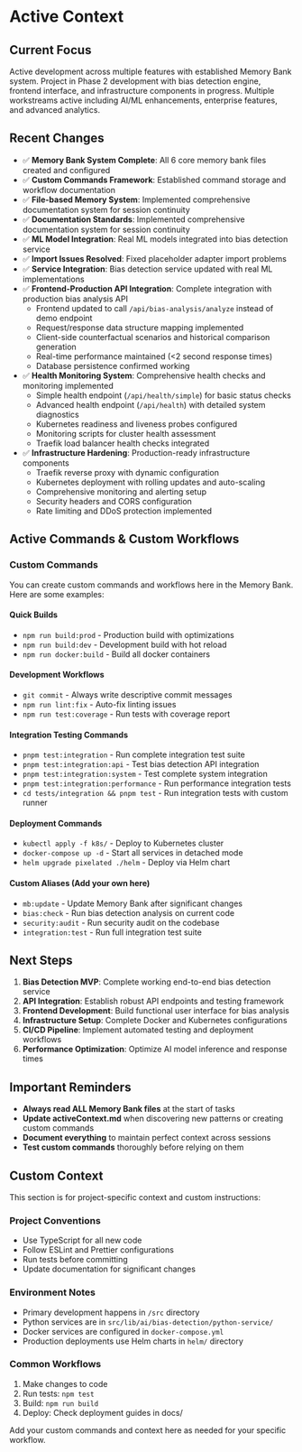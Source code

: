 # Active Context

## Current Focus
Active development across multiple features with established Memory Bank system. Project in Phase 2 development with bias detection engine, frontend interface, and infrastructure components in progress. Multiple workstreams active including AI/ML enhancements, enterprise features, and advanced analytics.

## Recent Changes
- ✅ **Memory Bank System Complete**: All 6 core memory bank files created and configured
- ✅ **Custom Commands Framework**: Established command storage and workflow documentation
- ✅ **File-based Memory System**: Implemented comprehensive documentation system for session continuity
- ✅ **Documentation Standards**: Implemented comprehensive documentation system for session continuity
- ✅ **ML Model Integration**: Real ML models integrated into bias detection service
- ✅ **Import Issues Resolved**: Fixed placeholder adapter import problems
- ✅ **Service Integration**: Bias detection service updated with real ML implementations
- ✅ **Frontend-Production API Integration**: Complete integration with production bias analysis API
  - Frontend updated to call `/api/bias-analysis/analyze` instead of demo endpoint
  - Request/response data structure mapping implemented
  - Client-side counterfactual scenarios and historical comparison generation
  - Real-time performance maintained (<2 second response times)
  - Database persistence confirmed working
- ✅ **Health Monitoring System**: Comprehensive health checks and monitoring implemented
  - Simple health endpoint (`/api/health/simple`) for basic status checks
  - Advanced health endpoint (`/api/health`) with detailed system diagnostics
  - Kubernetes readiness and liveness probes configured
  - Monitoring scripts for cluster health assessment
  - Traefik load balancer health checks integrated
- ✅ **Infrastructure Hardening**: Production-ready infrastructure components
  - Traefik reverse proxy with dynamic configuration
  - Kubernetes deployment with rolling updates and auto-scaling
  - Comprehensive monitoring and alerting setup
  - Security headers and CORS configuration
  - Rate limiting and DDoS protection implemented

## Active Commands & Custom Workflows

### Custom Commands
You can create custom commands and workflows here in the Memory Bank. Here are some examples:

#### Quick Builds
- `npm run build:prod` - Production build with optimizations
- `npm run build:dev` - Development build with hot reload
- `npm run docker:build` - Build all docker containers

#### Development Workflows
- `git commit` - Always write descriptive commit messages
- `npm run lint:fix` - Auto-fix linting issues
- `npm run test:coverage` - Run tests with coverage report

#### Integration Testing Commands
- `pnpm test:integration` - Run complete integration test suite
- `pnpm test:integration:api` - Test bias detection API integration
- `pnpm test:integration:system` - Test complete system integration
- `pnpm test:integration:performance` - Run performance integration tests
- `cd tests/integration && pnpm test` - Run integration tests with custom runner

#### Deployment Commands
- `kubectl apply -f k8s/` - Deploy to Kubernetes cluster
- `docker-compose up -d` - Start all services in detached mode
- `helm upgrade pixelated ./helm` - Deploy via Helm chart

#### Custom Aliases (Add your own here)
- `mb:update` - Update Memory Bank after significant changes
- `bias:check` - Run bias detection analysis on current code
- `security:audit` - Run security audit on the codebase
- `integration:test` - Run full integration test suite

## Next Steps
1. **Bias Detection MVP**: Complete working end-to-end bias detection service
2. **API Integration**: Establish robust API endpoints and testing framework
3. **Frontend Development**: Build functional user interface for bias analysis
4. **Infrastructure Setup**: Complete Docker and Kubernetes configurations
5. **CI/CD Pipeline**: Implement automated testing and deployment workflows
6. **Performance Optimization**: Optimize AI model inference and response times

## Important Reminders
- **Always read ALL Memory Bank files** at the start of tasks
- **Update activeContext.md** when discovering new patterns or creating custom commands
- **Document everything** to maintain perfect context across sessions
- **Test custom commands** thoroughly before relying on them

## Custom Context
This section is for project-specific context and custom instructions:

### Project Conventions
- Use TypeScript for all new code
- Follow ESLint and Prettier configurations
- Run tests before committing
- Update documentation for significant changes

### Environment Notes
- Primary development happens in `/src` directory
- Python services are in `src/lib/ai/bias-detection/python-service/`
- Docker services are configured in `docker-compose.yml`
- Production deployments use Helm charts in `helm/` directory

### Common Workflows
1. Make changes to code
2. Run tests: `npm test`
3. Build: `npm run build`
4. Deploy: Check deployment guides in docs/

Add your custom commands and context here as needed for your specific workflow.
